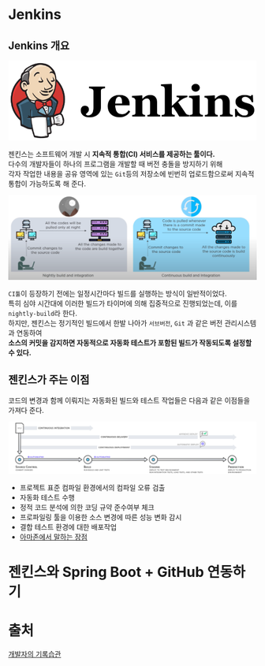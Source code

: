 # Jenkins         
## Jenkins 개요   
![Jenkins](./images/Jenkins.png)

젠킨스는 소프트웨어 개발 시 **지속적 통합(CI) 서비스를 제공하는 툴이다.**        
다수의 개발자들이 하나의 프로그램을 개발할 때 버전 충돌을 방지하기 위해    
각자 작업한 내용을 공유 영역에 있는 `Git`등의 저장소에 빈번히 업로드함으로써 지속적 통합이 가능하도록 해 준다.    

![nightly build](./images/nightly%20build.png)

`CI툴`이 등장하기 전에는 일정시간마다 빌드를 실행하는 방식이 일반적이었다.    
특히 심야 시간대에 이러한 빌드가 타이머에 의해 집중적으로 진행되었는데, 이를 `nightly-build`라 한다.    
하지만, 젠킨스는 정기적인 빌드에서 한발 나아가 `서브버전`, `Git` 과 같은 버전 관리시스템과 연동하여      
**소스의 커밋을 감지하면 자동적으로 자동화 테스트가 포함된 빌드가 작동되도록 설정할 수 있다.**   

## 젠킨스가 주는 이점   
코드의 변경과 함께 이뤄지는 자동화된 빌드와 테스트 작업들은 다음과 같은 이점들을 가져다 준다.

![aws ci](./images/aws_ci.png)
   
* 프로젝트 표준 컴파일 환경에서의 컴파일 오류 검출
* 자동화 테스트 수행
* 정적 코드 분석에 의한 코딩 규약 준수여부 체크
* 프로파일링 툴을 이용한 소스 변경에 따른 성능 변화 감시
* 결합 테스트 환경에 대한 배포작업
* [아마존에서 말하는 장점](https://aws.amazon.com/ko/devops/continuous-delivery/)

# 젠킨스와 Spring Boot + GitHub 연동하기 


# 출처   
[개발자의 기록습관](https://ict-nroo.tistory.com/31 )
